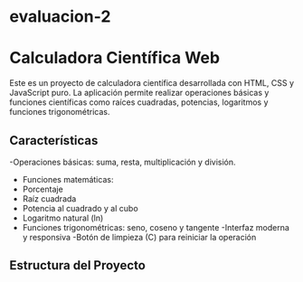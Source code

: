 # evaluacion-2

# Calculadora Científica Web

Este es un proyecto de calculadora científica desarrollada con HTML, CSS y JavaScript puro. La aplicación permite realizar operaciones básicas y funciones científicas como raíces cuadradas, potencias, logaritmos y funciones trigonométricas.

## Características

  -Operaciones básicas: suma, resta, multiplicación y división.
  - Funciones matemáticas:
  - Porcentaje
  - Raíz cuadrada
  - Potencia al cuadrado y al cubo
  - Logaritmo natural (ln)
  - Funciones trigonométricas: seno, coseno y tangente
  -Interfaz moderna y responsiva
  -Botón de limpieza (C) para reiniciar la operación

## Estructura del Proyecto

